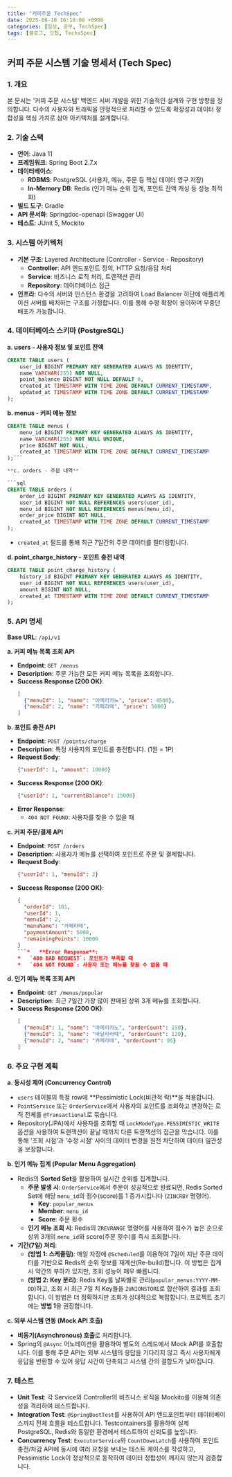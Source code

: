```yaml
---
title: "커피주문 TechSpec"
date: 2025-08-10 16:10:00 +0900
categories: [일상, 공부, TechSpec]
tags: [블로그, 깃헙, TechsSpec]
---
```


## 커피 주문 시스템 기술 명세서 (Tech Spec)

### 1. 개요

본 문서는 '커피 주문 시스템' 백엔드 서버 개발을 위한 기술적인 설계와 구현 방향을 정의합니다. 다수의 사용자와 트래픽을 안정적으로 처리할 수 있도록 확장성과 데이터 정합성을 핵심 가치로 삼아 아키텍처를 설계합니다.

### 2. 기술 스택

*   **언어**: Java 11
*   **프레임워크**: Spring Boot 2.7.x
*   **데이터베이스**:
    *   **RDBMS**: PostgreSQL (사용자, 메뉴, 주문 등 핵심 데이터 영구 저장)
    *   **In-Memory DB**: Redis (인기 메뉴 순위 집계, 포인트 잔액 캐싱 등 성능 최적화)
*   **빌드 도구**: Gradle
*   **API 문서화**: Springdoc-openapi (Swagger UI)
*   **테스트**: JUnit 5, Mockito

### 3. 시스템 아키텍처

*   **기본 구조**: Layered Architecture (Controller - Service - Repository)
    *   **Controller**: API 엔드포인트 정의, HTTP 요청/응답 처리
    *   **Service**: 비즈니스 로직 처리, 트랜잭션 관리
    *   **Repository**: 데이터베이스 접근
*   **인프라**: 다수의 서버와 인스턴스 환경을 고려하여 Load Balancer 하단에 애플리케이션 서버를 배치하는 구조를 가정합니다. 이를 통해 수평 확장이 용이하며 무중단 배포가 가능합니다.

### 4. 데이터베이스 스키마 (PostgreSQL)

**a. users - 사용자 정보 및 포인트 잔액**

```sql
CREATE TABLE users (
    user_id BIGINT PRIMARY KEY GENERATED ALWAYS AS IDENTITY,
    name VARCHAR(255) NOT NULL,
    point_balance BIGINT NOT NULL DEFAULT 0,
    created_at TIMESTAMP WITH TIME ZONE DEFAULT CURRENT_TIMESTAMP,
    updated_at TIMESTAMP WITH TIME ZONE DEFAULT CURRENT_TIMESTAMP
);
```

**b. menus - 커피 메뉴 정보**

```sql
CREATE TABLE menus (
    menu_id BIGINT PRIMARY KEY GENERATED ALWAYS AS IDENTITY,
    name VARCHAR(255) NOT NULL UNIQUE,
    price BIGINT NOT NULL,
    created_at TIMESTAMP WITH TIME ZONE DEFAULT CURRENT_TIMESTAMP
);```

**c. orders - 주문 내역**

```sql
CREATE TABLE orders (
    order_id BIGINT PRIMARY KEY GENERATED ALWAYS AS IDENTITY,
    user_id BIGINT NOT NULL REFERENCES users(user_id),
    menu_id BIGINT NOT NULL REFERENCES menus(menu_id),
    order_price BIGINT NOT NULL,
    created_at TIMESTAMP WITH TIME ZONE DEFAULT CURRENT_TIMESTAMP
);
```
* `created_at` 필드를 통해 최근 7일간의 주문 데이터를 필터링합니다.

**d. point_charge_history - 포인트 충전 내역**
```sql
CREATE TABLE point_charge_history (
    history_id BIGINT PRIMARY KEY GENERATED ALWAYS AS IDENTITY,
    user_id BIGINT NOT NULL REFERENCES users(user_id),
    amount BIGINT NOT NULL,
    created_at TIMESTAMP WITH TIME ZONE DEFAULT CURRENT_TIMESTAMP
);
```

### 5. API 명세

**Base URL**: `/api/v1`

**a. 커피 메뉴 목록 조회 API**

*   **Endpoint**: `GET /menus`
*   **Description**: 주문 가능한 모든 커피 메뉴 목록을 조회합니다.
*   **Success Response (200 OK)**:
    ```json
    [
      {"menuId": 1, "name": "아메리카노", "price": 4500},
      {"menuId": 2, "name": "카페라떼", "price": 5000}
    ]
    ```

**b. 포인트 충전 API**

*   **Endpoint**: `POST /points/charge`
*   **Description**: 특정 사용자의 포인트를 충전합니다. (1원 = 1P)
*   **Request Body**:
    ```json
    {"userId": 1, "amount": 10000}
    ```
*   **Success Response (200 OK)**:
    ```json
    {"userId": 1, "currentBalance": 15000}
    ```
*   **Error Response**:
    *   `404 NOT FOUND`: 사용자를 찾을 수 없을 때

**c. 커피 주문/결제 API**

*   **Endpoint**: `POST /orders`
*   **Description**: 사용자가 메뉴를 선택하여 포인트로 주문 및 결제합니다.
*   **Request Body**:
    ```json
    {"userId": 1, "menuId": 2}
    ```
*   **Success Response (200 OK)**:
    ```json
    {
      "orderId": 101,
      "userId": 1,
      "menuId": 2,
      "menuName": "카페라떼",
      "paymentAmount": 5000,
      "remainingPoints": 10000
    }
    ```*   **Error Response**:
    *   `400 BAD REQUEST`: 포인트가 부족할 때
    *   `404 NOT FOUND`: 사용자 또는 메뉴를 찾을 수 없을 때

**d. 인기 메뉴 목록 조회 API**

*   **Endpoint**: `GET /menus/popular`
*   **Description**: 최근 7일간 가장 많이 판매된 상위 3개 메뉴를 조회합니다.
*   **Success Response (200 OK)**:
    ```json
    [
      {"menuId": 1, "name": "아메리카노", "orderCount": 150},
      {"menuId": 3, "name": "바닐라라떼", "orderCount": 120},
      {"menuId": 2, "name": "카페라떼", "orderCount": 95}
    ]
    ```

### 6. 주요 구현 계획

**a. 동시성 제어 (Concurrency Control)**

*   `users` 테이블의 특정 row에 **Pessimistic Lock(비관적 락)**을 적용합니다.
*   `PointService` 또는 `OrderService`에서 사용자의 포인트를 조회하고 변경하는 로직 전체를 `@Transactional`로 묶습니다.
*   Repository(JPA)에서 사용자를 조회할 때 `LockModeType.PESSIMISTIC_WRITE` 옵션을 사용하여 트랜잭션이 끝날 때까지 다른 트랜잭션의 접근을 막습니다. 이를 통해 '조회 시점'과 '수정 시점' 사이의 데이터 변경을 원천 차단하여 데이터 일관성을 보장합니다.

**b. 인기 메뉴 집계 (Popular Menu Aggregation)**

*   Redis의 **Sorted Set**을 활용하여 실시간 순위를 집계합니다.
    *   **주문 발생 시**: `OrderService`에서 주문이 성공적으로 완료되면, Redis Sorted Set에 해당 `menu_id`의 점수(score)를 1 증가시킵니다 (`ZINCRBY` 명령어).
        *   **Key**: `popular_menus`
        *   **Member**: `menu_id`
        *   **Score**: 주문 횟수
    *   **인기 메뉴 조회 시**: Redis의 `ZREVRANGE` 명령어를 사용하여 점수가 높은 순으로 상위 3개의 `menu_id`와 score(주문 횟수)를 즉시 조회합니다.
*   **기간(7일) 처리**:
    *   **(방법 1: 스케줄링)**: 매일 자정에 `@Scheduled`를 이용하여 7일이 지난 주문 데이터를 기반으로 Redis의 순위 정보를 재계산(Re-build)합니다. 이 방법은 집계 시 약간의 부하가 있지만, 조회 성능이 매우 빠릅니다.
    *   **(방법 2: Key 분리)**: Redis Key를 날짜별로 관리(`popular_menus:YYYY-MM-DD`)하고, 조회 시 최근 7일 치 Key들을 `ZUNIONSTORE`로 합산하여 결과를 조회합니다. 이 방법은 더 정확하지만 조회가 상대적으로 복잡합니다. 프로젝트 초기에는 **방법 1**을 권장합니다.

**c. 외부 시스템 연동 (Mock API 호출)**

*   **비동기(Asynchronous) 호출**로 처리합니다.
*   Spring의 `@Async` 어노테이션을 활용하여 별도의 스레드에서 Mock API를 호출합니다. 이를 통해 주문 API는 외부 시스템의 응답을 기다리지 않고 즉시 사용자에게 응답을 반환할 수 있어 응답 시간이 단축되고 시스템 간의 결합도가 낮아집니다.

### 7. 테스트

*   **Unit Test**: 각 Service와 Controller의 비즈니스 로직을 Mockito를 이용해 의존성을 격리하여 테스트합니다.
*   **Integration Test**: `@SpringBootTest`를 사용하여 API 엔드포인트부터 데이터베이스까지 전체 흐름을 테스트합니다. Testcontainers를 활용하여 실제 PostgreSQL, Redis와 동일한 환경에서 테스트하여 신뢰도를 높입니다.
*   **Concurrency Test**: `ExecutorService`와 `CountDownLatch`를 사용하여 포인트 충전/차감 API에 동시에 여러 요청을 보내는 테스트 케이스를 작성하고, Pessimistic Lock이 정상적으로 동작하여 데이터 정합성이 깨지지 않는지 검증합니다.
